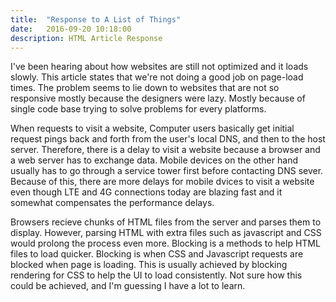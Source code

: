 ```yaml
---
title:  "Response to A List of Things"
date:   2016-09-20 10:18:00
description: HTML Article Response
---
```


I've been hearing about how websites are still not optimized and it loads slowly. 
This article states that we're not doing a good job on page-load times. 
The problem seems to lie down to websites that are not so responsive mostly because the designers were lazy. 
Mostly because of single code base trying to solve problems for every platforms.

When requests to visit a website, Computer users basically get initial request pings back and forth from 
the user's local DNS, and then to the host server.
Therefore, there is a delay to visit a website because a browser and a web server has to exchange data. 
Mobile devices on the other hand usually has to go through a service tower first before contacting DNS sever.
Because of this, there are more delays for mobile dvices to visit a website even though LTE and 4G connections today
are blazing fast and it somewhat compensates the performance delays.

Browsers recieve chunks of HTML files from the server and parses them to display. However, parsing HTML with extra files
such as javascript and CSS would prolong the process even more. Blocking is a methods to help HTML files to load quicker.
Blocking is when CSS and Javascript requests are blocked when page is loading. This is usually achieved by blocking rendering for
CSS to help the UI to load consistently. Not sure how this could be achieved, and I'm guessing I have a lot to learn.

